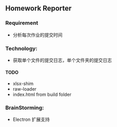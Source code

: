 ## Homework Reporter



### Requirement

* 分析每次作业的提交时间

### Technology:

* 获取单个文件的提交日志，单个文件夹的提交日志


#### TODO

* xlsx-shim
* raw-loader
* index.html from build folder

### BrainStorming:
* Electron 扩展支持